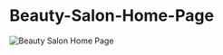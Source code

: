 # Beauty-Salon-Home-Page

![Beauty Salon Home Page](https://user-images.githubusercontent.com/112181040/203381326-cde7bfa6-a772-4c53-9b7b-cdf5c3be00c5.png)
